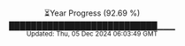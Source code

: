 <p align="center">
⏳Year Progress (92.69 %)<br>
███████████████████████████▁▁▁ <br>
<sub>Updated: Thu, 05 Dec 2024 06:03:49 GMT</sub>
</p>

